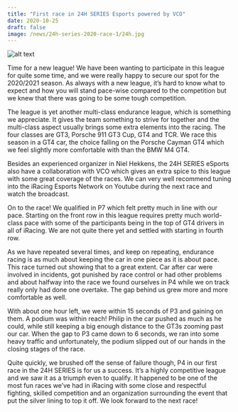 ```yaml
---
title: "First race in 24H SERIES Esports powered by VCO"
date: 2020-10-25
draft: false
image: /news/24h-series-2020-race-1/24h.jpg
---
```

![alt text](/news/24h-series-2020-race-1/24h.jpg)


Time for a new league! We have been wanting to participate in this league for quite some time, and we were really happy to secure our spot for the 2020/2021 season. As always with a new league, it’s hard to know what to expect and how you will stand pace-wise compared to the competition but we knew that there was going to be some tough competition.

The league is yet another multi-class endurance league, which is something we appreciate. It gives the team something to strive for together and the multi-class aspect usually brings some extra elements into the racing. The four classes are GT3, Porsche 911 GT3 Cup, GT4 and TCR. We race this season in a GT4 car, the choice falling on the Porsche Cayman GT4 which we feel slightly more comfortable with than the BMW M4 GT4.

Besides an experienced organizer in Niel Hekkens, the 24H SERIES eSports also have a collaboration with VCO which gives an extra spice to this league with some great coverage of the races. We can very well recommend tuning into the iRacing Esports Network on Youtube during the next race and watch the broadcast.

On to the race! We qualified in P7 which felt pretty much in line with our pace. Starting on the front row in this league requires pretty much world-class pace with some of the participants being in the top of GT4 drivers in all of iRacing. We are not quite there yet and settled with starting in fourth row.

As we have repeated several times, and keep on repeating, endurance racing is as much about keeping the car in one piece as it is about pace. This race turned out showing that to a great extent. Car after car were involved in incidents, got punished by race control or had other problems and about halfway into the race we found ourselves in P4 while we on track really only had done one overtake. The gap behind us grew more and more comfortable as well.

With about one hour left, we were within 15 seconds of P3 and gaining on them. A podium was within reach! Philip in the car pushed as much as he could, while still keeping a big enough distance to the GT3s zooming past our car. When the gap to P3 came down to 6 seconds, we ran into some heavy traffic and unfortunately, the podium slipped out of our hands in the closing stages of the race.

Quite quickly, we brushed off the sense of failure though, P4 in our first race in the 24H SERIES is for us a success. It’s a highly competitive league and we saw it as a triumph even to qualify. It happened to be one of the most fun races we’ve had in iRacing with some close and respectful fighting, skilled competition and an organization surrounding the event that put the silver lining to top it off. We look forward to the next race!
